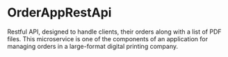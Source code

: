 # OrderAppRestApi
Restful API, designed to handle clients, their orders along with a list of PDF files. This microservice is one of the components of an application for managing orders in a large-format digital printing company.
